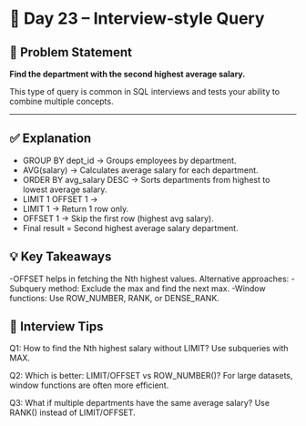# 🚀 Day 23 – Interview-style Query  

## 📌 Problem Statement  
**Find the department with the second highest average salary.**  

This type of query is common in SQL interviews and tests your ability to combine multiple concepts.  

---

## ✅ Explanation

- GROUP BY dept_id → Groups employees by department.
- AVG(salary) → Calculates average salary for each department.
- ORDER BY avg_salary DESC → Sorts departments from highest to lowest average salary.
- LIMIT 1 OFFSET 1 →
- LIMIT 1 → Return 1 row only.
- OFFSET 1 → Skip the first row (highest avg salary).
- Final result = Second highest average salary department.

## 💡 Key Takeaways

-OFFSET helps in fetching the Nth highest values.
Alternative approaches:
-Subquery method: Exclude the max and find the next max.
-Window functions: Use ROW_NUMBER, RANK, or DENSE_RANK.

## 🎯 Interview Tips

Q1: How to find the Nth highest salary without LIMIT?
Use subqueries with MAX.

Q2: Which is better: LIMIT/OFFSET vs ROW_NUMBER()?
For large datasets, window functions are often more efficient.

Q3: What if multiple departments have the same average salary?
Use RANK() instead of LIMIT/OFFSET.

